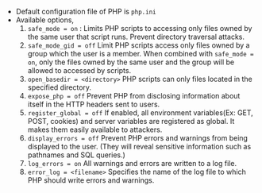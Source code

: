- Default configuration file of PHP is `php.ini`
- Available options,
	1. `safe_mode = on` :
		Limits PHP scripts to accessing only files owned by the same user that script runs.
		Prevent directory traversal attacks.
	2. `safe_mode_gid = off`
		Limit PHP scripts access only files owned by a group which the user is a member. 
		When combined with `safe_mode = on`, only the files owned by the same user and the group will be allowed to accessed by scripts.
	3. `open_basedir = <directory>`
		PHP scripts can only files located in the specified directory.
	4. `expose_php = off`
		Prevent PHP from disclosing information about itself in the HTTP headers sent to users. 
	5. `register_global = off`
		If enabled, all environment variables(Ex: GET, POST, cookies) and server variables are registered as global.
		It makes them easily available to attackers. 
	6. `display_errors = off`
		Prevent PHP errors and warnings from being displayed to the user. 
		(They will reveal sensitive information such as pathnames and SQL queries.)
	7. `log_errors = on`
		All warnings and errors are written to a log file.
	8. `error_log = <filename>`
		Specifies the name of the log file to which PHP should write errors and warnings.
